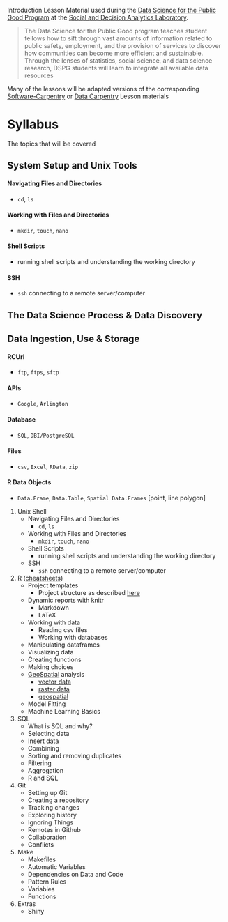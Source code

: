  Introduction
Lesson Material used during the [Data Science for the Public Good Program][2]
at the [Social and Decision Analytics Laboratory][1].

> The Data Science for the Public Good program teaches student fellows
> how to sift through vast amounts of information related to public
> safety, employment, and the provision of services to discover how
> communities can become more efficient and sustainable. Through the
> lenses of statistics, social science, and data science research,
> DSPG students will learn to integrate all available data resources

Many of the lessons will be adapted versions of the corresponding
[Software-Carpentry][3] or [Data Carpentry][4] Lesson materials

# Syllabus

The topics that will be covered

## System Setup and Unix Tools
#### Navigating Files and Directories
  - `cd`, `ls`
  
#### Working with Files and Directories
  - `mkdir`, `touch`, `nano`
  
#### Shell Scripts
  - running shell scripts and understanding the working directory
  
#### SSH
  - `ssh` connecting to a remote server/computer
  
## The Data Science Process & Data Discovery

## Data Ingestion, Use & Storage
#### RCUrl
  - `ftp`, `ftps`, `sftp`
  
#### APIs
  - `Google`, `Arlington`

#### Database
  - `SQL`, `DBI/PostgreSQL`

#### Files
  - `csv`, `Excel`, `RData`, `zip`

#### R Data Objects
  - `Data.Frame`, `Data.Table`, `Spatial Data.Frames` [point, line polygon]

1. Unix Shell
   - Navigating Files and Directories
       - `cd`, `ls`
   - Working with Files and Directories
       - `mkdir`, `touch`, `nano`
   - Shell Scripts
       - running shell scripts and understanding the working directory
   - SSH
       - `ssh` connecting to a remote server/computer
2. R ([cheatsheets][6])
   - Project templates
       - Project structure as described [here][5]
   - Dynamic reports with knitr
       - Markdown
       - LaTeX
   - Working with data
       - Reading csv files
       - Working with databases
   - Manipulating dataframes
   - Visualizing data
   - Creating functions
   - Making choices
   - [GeoSpatial][4] analysis
       - [vector data][7]
       - [raster data][8]
       - [geospatial][9]
   - Model Fitting
   - Machine Learning Basics
3. SQL
   - What is SQL and why?
   - Selecting data
   - Insert data
   - Combining
   - Sorting and removing duplicates
   - Filtering
   - Aggregation
   - R and SQL
4. Git
   - Setting up Git
   - Creating a repository
   - Tracking changes
   - Exploring history
   - Ignoring Things
   - Remotes in Github
   - Collaboration
   - Conflicts
5. Make
   - Makefiles
   - Automatic Variables
   - Dependencies on Data and Code
   - Pattern Rules
   - Variables
   - Functions
6. Extras
   - Shiny

[1]: https://www.bi.vt.edu/sdal
[2]: https://www.bi.vt.edu/sdal/projects/data-science-for-the-public-good-program
[3]: https://software-carpentry.org/lessons/
[4]: http://www.datacarpentry.org/lessons/
[5]: https://github.com/chendaniely/computational-project-cookie-cutter
[6]: https://www.rstudio.com/resources/cheatsheets/
[7]: http://neondataskills.org/tutorial-series/vector-data-series/
[8]: http://neondataskills.org/tutorial-series/raster-data-series/
[9]: https://github.com/datacarpentry/r-spatial-data-management-intro

